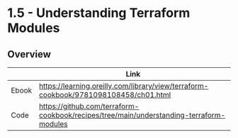 # 1.5 - Understanding Terraform Modules

## Overview

|       | Link                                                                                 |
|-------|--------------------------------------------------------------------------------------|
| Ebook | https://learning.oreilly.com/library/view/terraform-cookbook/9781098108458/ch01.html |
| Code  | https://github.com/terraform-cookbook/recipes/tree/main/understanding-terraform-modules                   |
